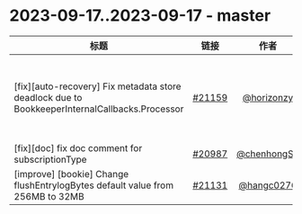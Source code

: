 # 2023-09-17..2023-09-17 - master
| 标题 | 链接 | 作者 | 标签 |
| - | :--: | :--: | - |
| [fix][auto-recovery] Fix metadata store deadlock due to BookkeeperInternalCallbacks.Processor | [#21159](https://github.com/apache/pulsar/pull/21159) | [@horizonzy](https://github.com/horizonzy) | `type/bug` `doc-not-needed` `component/metadata` `ready-to-test` `release/3.0.2` `release/2.11.3` `release/2.10.6` `release/3.1.1` `category/reliability`  | 
| [fix][doc] fix doc comment for subscriptionType | [#20987](https://github.com/apache/pulsar/pull/20987) | [@chenhongSZ](https://github.com/chenhongSZ) | `doc`  | 
| [improve] [bookie] Change flushEntrylogBytes default value from 256MB to 32MB | [#21131](https://github.com/apache/pulsar/pull/21131) | [@hangc0276](https://github.com/hangc0276) | `component/config` `doc-not-needed` `ready-to-test`  | 
